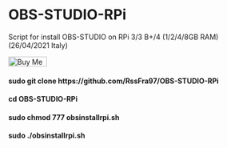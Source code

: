 # OBS-STUDIO-RPi
Script for install OBS-STUDIO on RPi 3/3 B+/4 (1/2/4/8GB RAM) (26/04/2021 Italy)

<a href="https://www.buymeacoffee.com/rssfra97" target="_blank"><img src="https://cdn.buymeacoffee.com/buttons/v2/default-orange.png" alt="Buy Me A Coffee" style="height: 20px !important;width: 77px !important;" ></a>


<h4>sudo git clone https://github.com/RssFra97/OBS-STUDIO-RPi</h4>

<h4>cd  OBS-STUDIO-RPi</h4>

<h4>sudo chmod 777 obsinstallrpi.sh</h4>

<h4>sudo ./obsinstallrpi.sh</h4>
